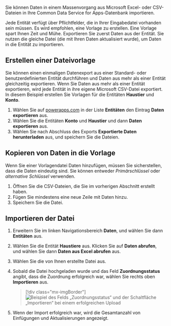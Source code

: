 Sie können Daten in einem Massenvorgang aus Microsoft Excel- oder CSV-Dateien in Ihre Common Data Service for Apps-Datenbank importieren.

Jede Entität verfügt über Pflichtfelder, die in Ihrer Eingabedatei vorhanden sein müssen. Es wird empfohlen, eine Vorlage zu erstellen. Eine Vorlage spart Ihnen Zeit und Mühe. Exportieren Sie zuerst Daten aus der Entität. Sie nutzen die gleiche Datei (die mit Ihren Daten aktualisiert wurde), um Daten in die Entität zu importieren.

## <a name="create-a-file-template"></a>Erstellen einer Dateivorlage
Sie können einen einmaligen Datenexport aus einer Standard- oder benutzerdefinierten Entität durchführen und Daten aus mehr als einer Entität gleichzeitig exportieren. Wenn Sie Daten aus mehr als einer Entität exportieren, wird jede Entität in ihre eigene Microsoft CSV-Datei exportiert. In diesem Beispiel erstellen Sie Vorlagen für die Entitäten **Haustier** und **Konto**.

1. Wählen Sie auf [powerapps.com](https://web.powerapps.com/) in der Liste **Entitäten** den Eintrag **Daten exportieren** aus.
1. Wählen Sie die Entitäten **Konto** und **Haustier** und dann **Daten exportieren** aus.
1. Wählen Sie nach Abschluss des Exports **Exportierte Daten herunterladen** aus, und speichern Sie die Dateien.

## <a name="copy-data-into-your-template"></a>Kopieren von Daten in die Vorlage
Wenn Sie einer Vorlagendatei Daten hinzufügen, müssen Sie sicherstellen, dass die Daten eindeutig sind. Sie können entweder *Primärschlüssel* oder *alternative Schlüssel* verwenden.

1. Öffnen Sie die CSV-Dateien, die Sie im vorherigen Abschnitt erstellt haben.
1. Fügen Sie mindestens eine neue Zeile mit Daten hinzu.
1. Speichern Sie die Datei.

## <a name="import-the-file"></a>Importieren der Datei
1. Erweitern Sie im linken Navigationsbereich **Daten**, und wählen Sie dann **Entitäten** aus.
1. Wählen Sie die Entität **Haustiere** aus. Klicken Sie auf **Daten abrufen**, und wählen Sie dann **Daten aus Excel abrufen** aus.
1. Wählen Sie die von Ihnen erstellte Datei aus.
1. Sobald die Datei hochgeladen wurde und das Feld **Zuordnungsstatus** angibt, dass die Zuordnung erfolgreich war, wählen Sie rechts oben **Importieren** aus.

    > [!div class="mx-imgBorder"]
    > ![Beispiel des Felds „Zuordnungsstatus“ und der Schaltfläche „Importieren“ bei einem erfolgreichen Upload](../media/success-map-imp.png)

1. Wenn der Import erfolgreich war, wird die Gesamtanzahl von Einfügungen und Aktualisierungen angezeigt.
